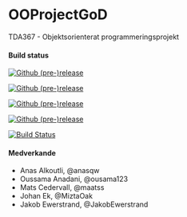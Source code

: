 # OOProjectGoD
TDA367 - Objektsorienterat programmeringsprojekt

#### Build status
[](https://github.com/MiztaOak/OOProjectGoD/releases) [![Github (pre-)release](https://img.shields.io/github/release/MiztaOak/OOProjectGoD)](https://github.com/MiztaOak/OOProjectGoD/releases)

[](https://github.com/MiztaOak/OOProjectGoD/issues) [![Github (pre-)release](https://img.shields.io/github/issues/MiztaOak/OOProjectGoD)](https://github.com/MiztaOak/OOProjectGoD/issues)

[](https://github.com/MiztaOak/OOProjectGoD/pulls) [![Github (pre-)release](https://img.shields.io/github/issues-pr/MiztaOak/OOProjectGoD)](https://github.com/MiztaOak/OOProjectGoD/pulls)

[](https://github.com/MiztaOak/OOProjectGoD/pulls) [![Github (pre-)release](https://img.shields.io/github/issues-pr-closed/MiztaOak/OOProjectGoD)](https://github.com/MiztaOak/OOProjectGoD/pulls)

[](https://github.com/MiztaOak/OOProjectGoD/issues) [![Build Status](https://travis-ci.org/MiztaOak/OOProjectGoD.svg?branch=master)](https://travis-ci.org/MiztaOak/OOProjectGoD)

#### Medverkande
- Anas Alkoutli, @anasqw
- Oussama Anadani, @ousama123
- Mats Cedervall, @maatss
- Johan Ek, @MiztaOak
- Jakob Ewerstrand, @JakobEwerstrand
